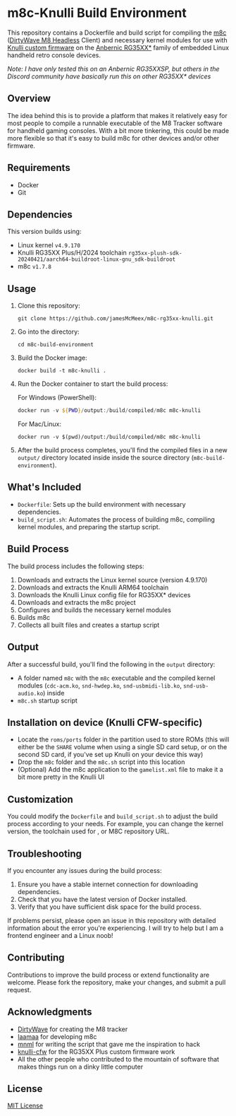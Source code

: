 # m8c-Knulli Build Environment

This repository contains a Dockerfile and build script for compiling the [m8c](https://github.com/laamaa/m8c) ([DirtyWave M8 Headless](https://github.com/Dirtywave/M8HeadlessFirmware) Client) and necessary kernel modules for use with [Knulli custom firmware](https://knulli.org/) on the [Anbernic RG35XX*](https://anbernic.com/products/rg35xx-2024-new) family of embedded Linux handheld retro console devices.

_Note: I have only tested this on an Anbernic RG35XXSP, but others in the Discord community have basically run this on other RG35XX* devices_

## Overview

The idea behind this is to provide a platform that makes it relatively easy for most people to compile a runnable executable of the M8 Tracker software for handheld gaming consoles. With a bit more tinkering, this could be made more flexible so that it's easy to build m8c for other devices and/or other firmware.

## Requirements

- Docker
- Git

## Dependencies
This version builds using:
- Linux kernel `v4.9.170`
- Knulli RG35XX Plus/H/2024 toolchain `rg35xx-plush-sdk-20240421/aarch64-buildroot-linux-gnu_sdk-buildroot`
- m8c `v1.7.8`

## Usage

1. Clone this repository:
   ```shell
   git clone https://github.com/jamesMcMeex/m8c-rg35xx-knulli.git
   ```

2. Go into the directory:
    ```shell
    cd m8c-build-environment
    ```

3. Build the Docker image:
   ```shell
   docker build -t m8c-knulli .
   ```

4. Run the Docker container to start the build process:

   For Windows (PowerShell):
   ```powershell
   docker run -v ${PWD}/output:/build/compiled/m8c m8c-knulli
   ```

   For Mac/Linux:
   ```shell
   docker run -v $(pwd)/output:/build/compiled/m8c m8c-knulli
   ```

5. After the build process completes, you'll find the compiled files in a new `output/` directory located inside inside the source directory (`m8c-build-environment`).

## What's Included

- `Dockerfile`: Sets up the build environment with necessary dependencies.
- `build_script.sh`: Automates the process of building m8c, compiling kernel modules, and preparing the startup script.

## Build Process

The build process includes the following steps:

1. Downloads and extracts the Linux kernel source (version 4.9.170)
2. Downloads and extracts the Knulli ARM64 toolchain
3. Downloads the Knulli Linux config file for RG35XX* devices
4. Downloads and extracts the m8c project
5. Configures and builds the necessary kernel modules
6. Builds m8c
7. Collects all built files and creates a startup script

## Output

After a successful build, you'll find the following in the `output` directory:

- A folder named `m8c` with the `m8c` executable and the compiled kernel modules (`cdc-acm.ko`, `snd-hwdep.ko`, `snd-usbmidi-lib.ko`, `snd-usb-audio.ko`) inside
- `m8c.sh` startup script

## Installation on device (Knulli CFW-specific)
- Locate the `roms/ports` folder in the partition used to store ROMs (this will either be the `SHARE` volume when using a single SD card setup, or on the second SD card, if you've set up Knulli on your device this way)
- Drop the `m8c` folder and the `m8c.sh` script into this location
- (Optional) Add the m8c application to the `gamelist.xml` file to make it a bit more pretty in the Knulli UI

## Customization
You could modify the `Dockerfile` and `build_script.sh` to adjust the build process according to your needs. For example, you can change the kernel version, the toolchain used for , or M8C repository URL.

## Troubleshooting
If you encounter any issues during the build process:

1. Ensure you have a stable internet connection for downloading dependencies.
2. Check that you have the latest version of Docker installed.
3. Verify that you have sufficient disk space for the build process.

If problems persist, please open an issue in this repository with detailed information about the error you're experiencing. I will try to help but I am a frontend engineer and a Linux noob!

## Contributing
Contributions to improve the build process or extend functionality are welcome. Please fork the repository, make your changes, and submit a pull request.

## Acknowledgments
- [DirtyWave](https://dirtywave.com/) for creating the M8 tracker
- [laamaa](https://github.com/laamaa) for developing m8c
- [mnml](https://github.com/mnml) for writing the script that gave me the inspiration to hack
- [knulli-cfw](https://github.com/knulli-cfw) for the RG35XX Plus custom firmware work
- All the other people who contributed to the mountain of software that makes things run on a dinky little computer

## License
[MIT License](LICENSE.md)
